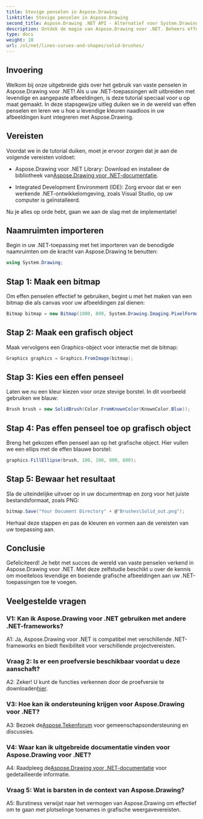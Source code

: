 ```yaml
---
title: Stevige penselen in Aspose.Drawing
linktitle: Stevige penselen in Aspose.Drawing
second_title: Aspose.Drawing .NET API - Alternatief voor System.Drawing.Common
description: Ontdek de magie van Aspose.Drawing voor .NET. Beheers effen penselen in deze stapsgewijze handleiding voor levendige afbeeldingen.
type: docs
weight: 10
url: /nl/net/lines-curves-and-shapes/solid-brushes/
---
```

## Invoering

Welkom bij onze uitgebreide gids over het gebruik van vaste penselen in Aspose.Drawing voor .NET! Als u uw .NET-toepassingen wilt uitbreiden met levendige en aangepaste afbeeldingen, is deze tutorial speciaal voor u op maat gemaakt. In deze stapsgewijze uitleg duiken we in de wereld van effen penselen en leren we u hoe u levendige kleuren naadloos in uw afbeeldingen kunt integreren met Aspose.Drawing.

## Vereisten

Voordat we in de tutorial duiken, moet je ervoor zorgen dat je aan de volgende vereisten voldoet:

-  Aspose.Drawing voor .NET Library: Download en installeer de bibliotheek van[Aspose.Drawing voor .NET-documentatie](https://reference.aspose.com/drawing/net/).

- Integrated Development Environment (IDE): Zorg ervoor dat er een werkende .NET-ontwikkelomgeving, zoals Visual Studio, op uw computer is geïnstalleerd.

Nu je alles op orde hebt, gaan we aan de slag met de implementatie!

## Naamruimten importeren

Begin in uw .NET-toepassing met het importeren van de benodigde naamruimten om de kracht van Aspose.Drawing te benutten:

```csharp
using System.Drawing;
```

## Stap 1: Maak een bitmap

Om effen penselen effectief te gebruiken, begint u met het maken van een bitmap die als canvas voor uw afbeeldingen zal dienen:

```csharp
Bitmap bitmap = new Bitmap(1000, 800, System.Drawing.Imaging.PixelFormat.Format32bppPArgb);
```

## Stap 2: Maak een grafisch object

Maak vervolgens een Graphics-object voor interactie met de bitmap:

```csharp
Graphics graphics = Graphics.FromImage(bitmap);
```

## Stap 3: Kies een effen penseel

Laten we nu een kleur kiezen voor onze stevige borstel. In dit voorbeeld gebruiken we blauw:

```csharp
Brush brush = new SolidBrush(Color.FromKnownColor(KnownColor.Blue));
```

## Stap 4: Pas effen penseel toe op grafisch object

Breng het gekozen effen penseel aan op het grafische object. Hier vullen we een ellips met de effen blauwe borstel:

```csharp
graphics.FillEllipse(brush, 100, 100, 800, 600);
```

## Stap 5: Bewaar het resultaat

Sla de uiteindelijke uitvoer op in uw documentmap en zorg voor het juiste bestandsformaat, zoals PNG:

```csharp
bitmap.Save("Your Document Directory" + @"Brushes\Solid_out.png");
```

Herhaal deze stappen en pas de kleuren en vormen aan de vereisten van uw toepassing aan.

## Conclusie

Gefeliciteerd! Je hebt met succes de wereld van vaste penselen verkend in Aspose.Drawing voor .NET. Met deze zelfstudie beschikt u over de kennis om moeiteloos levendige en boeiende grafische afbeeldingen aan uw .NET-toepassingen toe te voegen.

## Veelgestelde vragen

### V1: Kan ik Aspose.Drawing voor .NET gebruiken met andere .NET-frameworks?

A1: Ja, Aspose.Drawing voor .NET is compatibel met verschillende .NET-frameworks en biedt flexibiliteit voor verschillende projectvereisten.

### Vraag 2: Is er een proefversie beschikbaar voordat u deze aanschaft?

A2: Zeker! U kunt de functies verkennen door de proefversie te downloaden[hier](https://releases.aspose.com/).

### V3: Hoe kan ik ondersteuning krijgen voor Aspose.Drawing voor .NET?

 A3: Bezoek de[Aspose.Tekenforum](https://forum.aspose.com/c/diagram/17) voor gemeenschapsondersteuning en discussies.

### V4: Waar kan ik uitgebreide documentatie vinden voor Aspose.Drawing voor .NET?

A4: Raadpleeg de[Aspose.Drawing voor .NET-documentatie](https://reference.aspose.com/drawing/net/) voor gedetailleerde informatie.

### Vraag 5: Wat is barsten in de context van Aspose.Drawing?

A5: Burstiness verwijst naar het vermogen van Aspose.Drawing om effectief om te gaan met plotselinge toenames in grafische weergavevereisten.